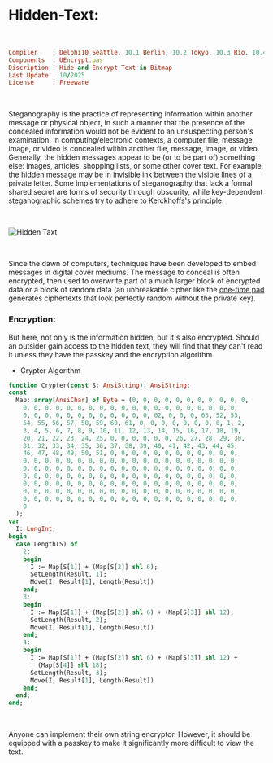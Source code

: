 # Hidden-Text:

</br>

```ruby
Compiler    : Delphi10 Seattle, 10.1 Berlin, 10.2 Tokyo, 10.3 Rio, 10.4 Sydney, 11 Alexandria, 12 Athens
Components  : UEncrypt.pas
Discription : Hide and Encrypt Text in Bitmap
Last Update : 10/2025
License     : Freeware
```

</br>

Steganography is the practice of representing information within another message or physical object, in such a manner that the presence of the concealed information would not be evident to an unsuspecting person's examination. In computing/electronic contexts, a computer file, message, image, or video is concealed within another file, message, image, or video. Generally, the hidden messages appear to be (or to be part of) something else: images, articles, shopping lists, or some other cover text. For example, the hidden message may be in invisible ink between the visible lines of a private letter. Some implementations of steganography that lack a formal shared secret are forms of security through obscurity, while key-dependent steganographic schemes try to adhere to [Kerckhoffs's principle](https://en.wikipedia.org/wiki/Kerckhoffs%27s_principle).

</br>

![Hidden Taxt](https://github.com/user-attachments/assets/ba9e03cd-1acf-4b02-b420-17685b1fd2b4)

</br>

Since the dawn of computers, techniques have been developed to embed messages in digital cover mediums. The message to conceal is often encrypted, then used to overwrite part of a much larger block of encrypted data or a block of random data (an unbreakable cipher like the [one-time pad](https://en.wikipedia.org/wiki/One-time_pad) generates ciphertexts that look perfectly random without the private key).

### Encryption:
But here, not only is the information hidden, but it's also encrypted. Should an outsider gain access to the hidden text, they will find that they can't read it unless they have the passkey and the encryption algorithm.

* Crypter Algorithm

```pascal
function Crypter(const S: AnsiString): AnsiString;
const
  Map: array[AnsiChar] of Byte = (0, 0, 0, 0, 0, 0, 0, 0, 0, 0, 0,
    0, 0, 0, 0, 0, 0, 0, 0, 0, 0, 0, 0, 0, 0, 0, 0, 0, 0, 0, 0,
    0, 0, 0, 0, 0, 0, 0, 0, 0, 0, 0, 0, 62, 0, 0, 0, 63, 52, 53,
    54, 55, 56, 57, 58, 59, 60, 61, 0, 0, 0, 0, 0, 0, 0, 0, 1, 2,
    3, 4, 5, 6, 7, 8, 9, 10, 11, 12, 13, 14, 15, 16, 17, 18, 19,
    20, 21, 22, 23, 24, 25, 0, 0, 0, 0, 0, 0, 26, 27, 28, 29, 30,
    31, 32, 33, 34, 35, 36, 37, 38, 39, 40, 41, 42, 43, 44, 45,
    46, 47, 48, 49, 50, 51, 0, 0, 0, 0, 0, 0, 0, 0, 0, 0, 0, 0,
    0, 0, 0, 0, 0, 0, 0, 0, 0, 0, 0, 0, 0, 0, 0, 0, 0, 0, 0, 0,
    0, 0, 0, 0, 0, 0, 0, 0, 0, 0, 0, 0, 0, 0, 0, 0, 0, 0, 0, 0,
    0, 0, 0, 0, 0, 0, 0, 0, 0, 0, 0, 0, 0, 0, 0, 0, 0, 0, 0, 0,
    0, 0, 0, 0, 0, 0, 0, 0, 0, 0, 0, 0, 0, 0, 0, 0, 0, 0, 0, 0,
    0, 0, 0, 0, 0, 0, 0, 0, 0, 0, 0, 0, 0, 0, 0, 0, 0, 0, 0, 0,
    0, 0, 0, 0, 0, 0, 0, 0, 0, 0, 0, 0, 0, 0, 0, 0, 0, 0, 0, 0,
    0
  );
var
  I: LongInt;
begin
  case Length(S) of
    2:
    begin
      I := Map[S[1]] + (Map[S[2]] shl 6);
      SetLength(Result, 1);
      Move(I, Result[1], Length(Result))
    end;
    3:
    begin
      I := Map[S[1]] + (Map[S[2]] shl 6) + (Map[S[3]] shl 12);
      SetLength(Result, 2);
      Move(I, Result[1], Length(Result))
    end;
    4:
    begin
      I := Map[S[1]] + (Map[S[2]] shl 6) + (Map[S[3]] shl 12) +
        (Map[S[4]] shl 18);
      SetLength(Result, 3);
      Move(I, Result[1], Length(Result))
    end;
  end;
end;
```

</br>

Anyone can implement their own string encryptor. However, it should be equipped with a passkey to make it significantly more difficult to view the text.
